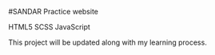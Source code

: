 #SANDAR
Practice website

HTML5 SCSS JavaScript

This project will be updated along with my learning process.
